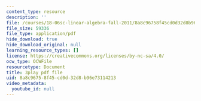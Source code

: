 ```yaml
---
content_type: resource
description: ''
file: /courses/18-06sc-linear-algebra-fall-2011/8a8c96758f45cd0d32d8b96e73114213_vF7eyJ2g3kU.pdf
file_size: 59336
file_type: application/pdf
hide_download: true
hide_download_original: null
learning_resource_types: []
license: https://creativecommons.org/licenses/by-nc-sa/4.0/
ocw_type: OCWFile
resourcetype: Document
title: 3play pdf file
uid: 8a8c9675-8f45-cd0d-32d8-b96e73114213
video_metadata:
  youtube_id: null
---
```

